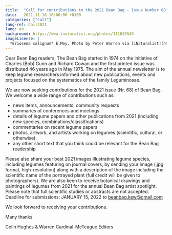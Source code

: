 ```yaml
---
title:  "Call for contributions to the 2021 Bean Bag - Issue Number 68"
date:   2021-11-16 10:00:00 +0100
categories: ["Call"]
lang-ref: Call2021
lang: en
background: https://www.inaturalist.org/photos/111019549
imageLicense: |
  *Eriosema salignum* E.Mey. Photo by Peter Warren via [iNaturalist](https://www.gbif.org/occurrence/3044896818)
---
```


Dear Bean Bag readers, 
The Bean Bag started in 1974 on the initiative of Charles (Bob) Gunn and Richard Cowan and the first printed issue was distributed 46 years ago in May 1975. The aim of the annual newsletter is to keep legume researchers informed about new publications, events and projects focused on the systematics of the family Leguminosae. 

We are now seeking contributions for the 2021 issue (Nr. 68) of Bean Bag. We welcome a wide range of contributions such as: 
* news items, announcements, community requests
* summaries of conferences and meetings
* details of legume papers and other publications from 2021 (including new species, combinations/classifications)
* commentaries on recent legume papers
* photos, artwork, and artists working on legumes (scientific, cultural, or otherwise)
* any other short text that you think could be relevant for the Bean Bag readership

Please also share your best 2021 images illustrating legume species, including legumes featuring on journal covers, by sending your image (.jpg format, high-resolution) along with a description of the image including the scientific name of the portrayed plant (full credit will be given to photographers). We are also keen to receive botanical drawings and paintings of legumes from 2021 for the annual Bean Bag artist spotlight.
Please note that full scientific studies or abstracts are not accepted.
Deadline for submissions: JANUARY 15, 2022 to <beanbag.kew@gmail.com>

We look forward to receiving your contributions. 

Many thanks

Colin Hughes & Warren Cardinal-McTeague
Editors
